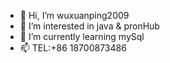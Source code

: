 - 👋 Hi, I’m wuxuanping2009
- 👀 I’m interested in java & pronHub
- 🌱 I’m currently learning mySql
- 📫 TEL:+86 18700873486
